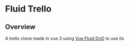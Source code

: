 # Fluid Trello

## Overview

A trello clone made in vue 3 using [Vue Fluid DnD](https://github.com/carlosjorger/vue-fluid-dnd) to use its
